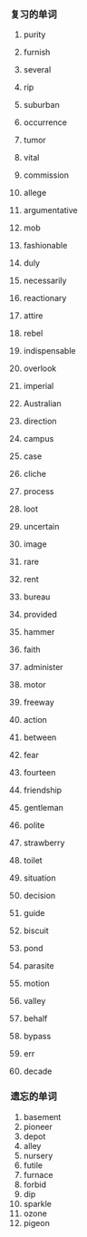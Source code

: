 ### 复习的单词

1. purity

2. furnish

3. several

4. rip

5. suburban

6. occurrence

7. tumor

8. vital

9. commission

10. allege

11. argumentative

12. mob

13. fashionable

14. duly

15. necessarily

16. reactionary

17. attire

18. rebel

19. indispensable

20. overlook

21. imperial

22. Australian

23. direction

24. campus

25. case

26. cliche

27. process

28. loot

29. uncertain

30. image

31. rare

32. rent

33. bureau

34. provided

35. hammer

36. faith

37. administer

38. motor

39. freeway

40. action

41. between

42. fear

43. fourteen

44. friendship

45. gentleman

46. polite

47. strawberry

48. toilet

49. situation

50. decision

51. guide

52. biscuit

53. pond

54. parasite

55. motion

56. valley

57. behalf

58. bypass

59. err

60. decade

    



### 遗忘的单词

1. basement
2. pioneer
3. depot
4. alley
5. nursery
6. futile
7. furnace
8. forbid
9. dip
10. sparkle
11. ozone
12. pigeon